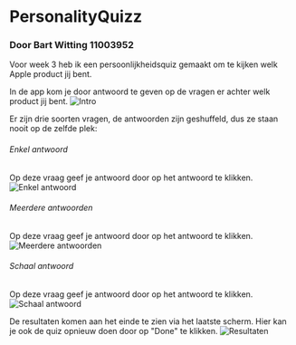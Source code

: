 # PersonalityQuizz
### Door Bart Witting 11003952
Voor week 3 heb ik een persoonlijkheidsquiz gemaakt om te kijken welk Apple product jij bent.

In de app kom je door antwoord te geven op de vragen er achter welk product jij bent.
![Intro](/doc/Start.png)

Er zijn drie soorten vragen, de antwoorden zijn geshuffeld, dus ze staan nooit op de zelfde plek:

###### Enkel antwoord
Op deze vraag geef je antwoord door op het antwoord te klikken.
![Enkel antwoord](/doc/Single.png)

###### Meerdere antwoorden
Op deze vraag geef je antwoord door op het antwoord te klikken.
![Meerdere antwoorden](/doc/Multi.png)

###### Schaal antwoord
Op deze vraag geef je antwoord door op het antwoord te klikken.
![Schaal antwoord](/doc/Ranged.png)

De resultaten komen aan het einde te zien via het laatste scherm. Hier kan je ook de quiz opnieuw doen door op "Done" te klikken.
![Resultaten](/doc/Result.png)
